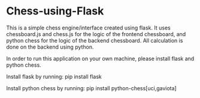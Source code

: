 # Chess-using-Flask
This is a simple chess engine/interface created using flask.
It uses chessboard.js and chess.js for the logic of the frontend chessboard, and python chess for the
logic of the backend chessboard. All calculation is done on the backend using python.

In order to run this application on your own machine, please install flask and python chess.

Install flask by running:
    pip install flask

Install python chess by running:
    pip install python-chess[uci,gaviota]
